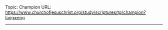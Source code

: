Topic: Champion
URL: https://www.churchofjesuschrist.org/study/scriptures/tg/champion?lang=eng

---

